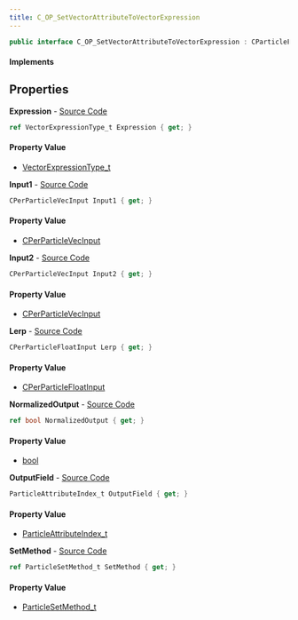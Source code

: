 ```yaml
---
title: C_OP_SetVectorAttributeToVectorExpression
---
```


```csharp
public interface C_OP_SetVectorAttributeToVectorExpression : CParticleFunctionOperator, CParticleFunction, ISchemaClass<CParticleFunction>, ISchemaClass<CParticleFunctionOperator>, ISchemaClass<C_OP_SetVectorAttributeToVectorExpression>, ISchemaField, ISchemaClass, INativeHandle
```

#### Implements

## Properties

**Expression** - [Source Code](https://github.com/swiftly-solution/swiftlys2/blob/master/managed/src/SwiftlyS2.Generated/Schemas/Interfaces/C_OP_SetVectorAttributeToVectorExpression.cs#L16)

```csharp
ref VectorExpressionType_t Expression { get; }
```

#### Property Value

- [VectorExpressionType_t](/docs/api/shared/schemadefinitions/vectorexpressiontype_t)

**Input1** - [Source Code](https://github.com/swiftly-solution/swiftlys2/blob/master/managed/src/SwiftlyS2.Generated/Schemas/Interfaces/C_OP_SetVectorAttributeToVectorExpression.cs#L18)

```csharp
CPerParticleVecInput Input1 { get; }
```

#### Property Value

- [CPerParticleVecInput](/docs/api/shared/schemadefinitions/cperparticlevecinput)

**Input2** - [Source Code](https://github.com/swiftly-solution/swiftlys2/blob/master/managed/src/SwiftlyS2.Generated/Schemas/Interfaces/C_OP_SetVectorAttributeToVectorExpression.cs#L20)

```csharp
CPerParticleVecInput Input2 { get; }
```

#### Property Value

- [CPerParticleVecInput](/docs/api/shared/schemadefinitions/cperparticlevecinput)

**Lerp** - [Source Code](https://github.com/swiftly-solution/swiftlys2/blob/master/managed/src/SwiftlyS2.Generated/Schemas/Interfaces/C_OP_SetVectorAttributeToVectorExpression.cs#L22)

```csharp
CPerParticleFloatInput Lerp { get; }
```

#### Property Value

- [CPerParticleFloatInput](/docs/api/shared/schemadefinitions/cperparticlefloatinput)

**NormalizedOutput** - [Source Code](https://github.com/swiftly-solution/swiftlys2/blob/master/managed/src/SwiftlyS2.Generated/Schemas/Interfaces/C_OP_SetVectorAttributeToVectorExpression.cs#L28)

```csharp
ref bool NormalizedOutput { get; }
```

#### Property Value

- [bool](https://learn.microsoft.com/dotnet/api/system.boolean)

**OutputField** - [Source Code](https://github.com/swiftly-solution/swiftlys2/blob/master/managed/src/SwiftlyS2.Generated/Schemas/Interfaces/C_OP_SetVectorAttributeToVectorExpression.cs#L24)

```csharp
ParticleAttributeIndex_t OutputField { get; }
```

#### Property Value

- [ParticleAttributeIndex_t](/docs/api/shared/schemadefinitions/particleattributeindex_t)

**SetMethod** - [Source Code](https://github.com/swiftly-solution/swiftlys2/blob/master/managed/src/SwiftlyS2.Generated/Schemas/Interfaces/C_OP_SetVectorAttributeToVectorExpression.cs#L26)

```csharp
ref ParticleSetMethod_t SetMethod { get; }
```

#### Property Value

- [ParticleSetMethod_t](/docs/api/shared/schemadefinitions/particlesetmethod_t)

